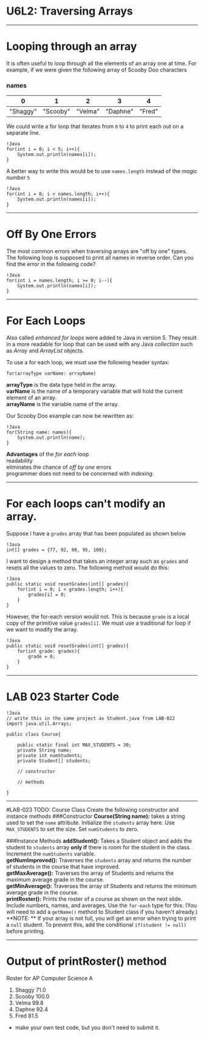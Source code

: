 # U6L2: Traversing Arrays
---
# Looping through an array

It is often useful to loop through all the elements of an array one at time.
For example, if we were given the following array of Scooby Doo characters  
### names
  

0        | 1        | 2       | 3        | 4
-------- | -------- | ------- | -------- | -------- 
"Shaggy" | "Scooby" | "Velma" | "Daphne" | "Fred"

We could write a for loop that iterates from `0` to `4` to print each out on a separate line.

	!Java
	for(int i = 0; i < 5; i++){
		System.out.println(names[i]);
	} 

A better way to write this would be to use `names.length` instead of the *magic number* `5`

	!Java
	for(int i = 0; i < names.length; i++){
		System.out.println(names[i]);
	} 

---
# Off By One Errors

The most common errors when traversing arrays are "off by one" types. The following loop is supposed to print all names in reverse order. Can you find the error in the following code?

	!Java
	for(int i = names.length; i >= 0; i--){
		System.out.println(names[i]);
	}
		
---
# For Each Loops

Also called *enhanced for loops* were added to Java in version 5. They result in a more readable for loop that can be used with any Java *collection* such as *Array* and *ArrayList* objects.  

To use a for each loop, we must use the following header syntax:

`for(arrayType varName: arrayName)`  

**arrayType** is the data type held in the array.  
**varName** is the name of a temporary variable that will hold the current element of an array.  
**arrayName** is the variable name of the array.  
 
Our Scooby Doo example can now be rewritten as:  

	!Java
	for(String name: names){
		System.out.println(name);
	}


**Advantages** of the *for each* loop  
readability  
eliminates the chance of *off by one* errors  
programmer does not need to be concerned with *indexing*.  
 
---
# For each loops can't modify an array.

Suppose I have a `grades` array that has been populated as shown below

	!Java
	int[] grades = {77, 92, 88, 95, 100};

I want to design a method that takes an integer array such as `grades` and resets all the values to zero. The following method would do this:

	!Java
	public static void resetGrades(int[] grades){
		for(int i = 0; i < grades.length; i++){
			grades[i] = 0;
		}
	}

However, the for-each version would not. This is because `grade` is a local copy of the primitive value `grades[i]`. We must use a traditional for loop if we want to modify the array.

	!Java
	public static void resetGrades(int[] grades){
		for(int grade: grades){
			grade = 0;
		}
	}
 
---
# LAB 023 Starter Code

	!Java
	// write this in the same project as Student.java from LAB-022
	import java.util.Arrays;
	
	public class Course{
	
	    public static final int MAX_STUDENTS = 30;
	    private String name;
	    private int numStudents;
	    private Student[] students;
	    
	    // constructor
	    
		// methods
		
	}

---
#LAB-023 TODO: Course Class
Create the following constructor and instance methods
###Constructor
**Course(String name):** takes a string used to set the `name` attribute. Initialize the `students` array here. Use `MAX_STUDENTS` to set the size. Set `numStudents` to zero.

###Instance Methods
**addStudent():** Takes a Student object and adds the student to `students` array **only if** there is room for the student in the class. Increment the `numStudents` variable.  
**getNumImproved():** Traverses the `students` array and returns the number of students in the course that have improved.  
**getMaxAverage():** Traverses the array of Students and returns the maximum average grade in the course.  
**getMinAverage():** Traverses the array of Students and returns the minimum average grade in the course.  
**printRoster():** Prints the roster of a course as shown on the next slide. Include numbers, names, and averages. Use the `for-each` type for this. (You will need to add a `getName()` method to Student class if you haven't already.)  
**NOTE: ** If your array is not full, you will get an error when trying to print a `null` student. To prevent this, add the conditional `if(student != null)` before printing.

---
# Output of printRoster() method
Roster for AP Computer Science A  
1. Shaggy 71.0  
2. Scooby 100.0  
3. Velma 99.8  
4. Daphne 92.4  
5. Fred 81.5  

* make your own test code, but you don't need to submit it.